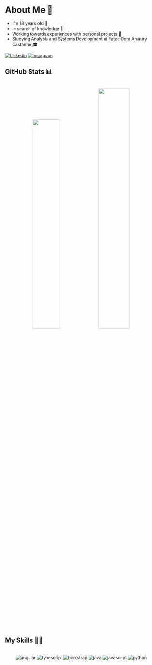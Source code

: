 # About Me 📖

- I'm 18 years old 👶
- In search of knowledge 🧠
- Working towards experiences with personal projects 💼
- Studying Analysis and Systems Development at Fatec Dom Amaury Castanho 🎓

[![Linkedin](https://img.shields.io/badge/LinkedIn-0077B5?style=for-the-badge&logo=linkedin&logoColor=white)](https://www.linkedin.com/in/angelo-ferraz-modanez-0265a6224/)
[![Instagram](https://img.shields.io/badge/Instagram-E4405F?style=for-the-badge&logo=instagram&logoColor=white)](https://www.instagram.com/angelone_lokinho/)

## GitHub Stats 📊

<div align="center"></br>
<img width="42%" src="https://github-readme-stats.vercel.app/api?username=angelomodanez&theme=calm_pink&show_icons=true&count_private=true"/> 
<img width="45%" src="https://github-readme-streak-stats.herokuapp.com/?user=angelomodanez&theme=calm_pink&bg_color=0d1117e"/>
</div>
</br>

## My Skills 👨‍💻

<div align="center" style="display: inline_block"><br/>
<img align="center" alt="angular" src="https://img.shields.io/badge/Angular-DD0031?style=for-the-badge&logo=angular&logoColor=white">
<img align="center" alt="typescript" src="https://img.shields.io/badge/TypeScript-007ACC?style=for-the-badge&logo=typescript&logoColor=white">
<img align="center" alt="bootstrap" src="https://img.shields.io/badge/Bootstrap-563D7C?style=for-the-badge&logo=bootstrap&logoColor=white">
<img align="center" alt="java" src="https://img.shields.io/badge/Java-007396?style=for-the-badge&logo=java&logoColor=white">
<img align="center" alt="javascript" src="https://img.shields.io/badge/JavaScript-323330?style=for-the-badge&logo=javascript&logoColor=F7DF1E">
<img align="center" alt="python" src="https://img.shields.io/badge/Python-3776AB?style=for-the-badge&logo=python&logoColor=white">
</div>

